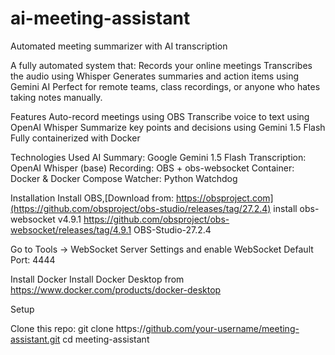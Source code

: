 # ai-meeting-assistant
Automated meeting summarizer with AI transcription 

A fully automated system that:
Records your online meetings
Transcribes the audio using Whisper
Generates summaries and action items using Gemini AI
Perfect for remote teams, class recordings, or anyone who hates taking notes manually.

Features
Auto-record meetings using OBS
Transcribe voice to text using OpenAI Whisper
Summarize key points and decisions using Gemini 1.5 Flash
Fully containerized with Docker

Technologies Used
AI Summary: Google Gemini 1.5 Flash
Transcription: OpenAI Whisper (base)
Recording: OBS + obs-websocket
Container: Docker & Docker Compose
Watcher: Python Watchdog

Installation
Install OBS,[Download from: https://obsproject.com](https://github.com/obsproject/obs-studio/releases/tag/27.2.4)
install obs-websocket v4.9.1  https://github.com/obsproject/obs-websocket/releases/tag/4.9.1
OBS-Studio-27.2.4

Go to Tools → WebSocket Server Settings and enable WebSocket
Default Port: 4444 

Install Docker
Install Docker Desktop from https://www.docker.com/products/docker-desktop

Setup

Clone this repo:
git clone https://[github.com/your-username/meeting-assistant.git](https://github.com/adkshsa/ai-meeting-assistant.git)
cd meeting-assistant
